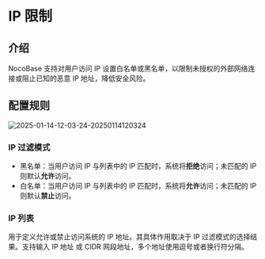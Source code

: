 # IP 限制

<PluginInfo commercial="true" name="ip-restriction"></PluginInfo>

## 介绍

NocoBase 支持对用户访问 IP 设置白名单或黑名单，以限制未授权的外部网络连接或阻止已知的恶意 IP 地址，降低安全风险。

## 配置规则

![2025-01-14-12-03-24-20250114120324](https://static-docs.nocobase.com/2025-01-14-12-03-24-20250114120324.png)

### IP 过滤模式

- 黑名单：当用户访问 IP 与列表中的 IP 匹配时，系统将**拒绝**访问；未匹配的 IP 则默认**允许**访问。
- 白名单：当用户访问 IP 与列表中的 IP 匹配时，系统将**允许**访问；未匹配的 IP 则默认**禁止**访问。

### IP 列表

用于定义允许或禁止访问系统的 IP 地址。其具体作用取决于 IP 过滤模式的选择结果。支持输入 IP 地址 或 CIDR 网段地址，多个地址使用逗号或者换行符分隔。
